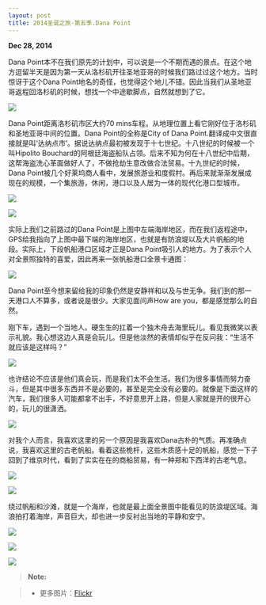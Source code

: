 ```yaml
---
layout: post
title: 2014圣诞之旅·第五季.Dana Point
---
```

**Dec 28, 2014**

Dana Point本不在我们原先的计划中，可以说是一个不期而遇的景点。在这个地方逗留半天是因为第一天从洛杉矶开往圣地亚哥的时候我们路过过这个地方。当时惊讶于这个Dana Point地名的奇怪，也觉得这个地儿不错。因此当我们从圣地亚哥返程回洛杉矶的时候，想找一个中途歇脚点，自然就想到了它。

![](http://i.imgur.com/s1UbIKE.png)

Dana Point距离洛杉矶市区大约70 mins车程。从地理位置上看它刚好位于洛杉矶和圣地亚哥中间的位置。Dana Point的全称是City of Dana Point.翻译成中文很直接就是叫‘达纳点市’。据说达纳点最初被发现于十七世纪。十八世纪的时候被一个叫Hipolito Bouchard的阿根廷海盗船队占领。后来不知为何在十八世纪中后期，这帮海盗洗心革面做好人了，不做抢劫生意改做合法贸易。十九世纪的时候，Dana Point被几个好莱坞商人看中，发展旅游业和度假村。再后来就渐渐发展成现在的规模，一个集旅游，休闲，港口以及人居为一体的现代化港口型城市。

![](http://i.imgur.com/Y0KOVK7.jpg)

![](http://i.imgur.com/UF6dNfy.jpg)

实际上我们之前路过的Dana Point是上图中左端海岸地区，而在我们返程途中，GPS给我指向了上图中最下端的海岸地区，也就是有防浪堤以及大片帆船的地段。实际上，下段帆船港口区域才正是Dana Point吸引人的地方。为了表示个人对全景照独特的喜爱，因此再来一张帆船港口全景卡通图：

![](http://i.imgur.com/32OzxDo.jpg)

Dana Point至今想来留给我的印象仍然是安静祥和以及与世无争。我们到的那一天港口人不算多，或者说是很少。大家见面问声How are you，都是感觉那么的自然。

刚下车，遇到一个当地人。硬生生的扛着一个独木舟去海里玩儿。看见我微笑以表示礼貌。我心想这边人真是会玩儿。但是他淡然的表情却似乎在反问我：“生活不就应该是这样吗？”

![](http://i.imgur.com/ZYLbVDi.jpg)

也许结论不应该是他们真会玩，而是我们太不会生活。我们为很多事情而努力奋斗，但是其中很多东西并不是必要的，甚至是完全没有必要的。就像是下面这样的汽车，我们很多人可能都拿不出手，不好意思开上路，但是人家就是开的很开心的，玩儿的很潇洒。

![](http://i.imgur.com/ertuI3M.jpg)

对我个人而言，我喜欢这里的另一个原因是我喜欢Dana古朴的气质。再准确点说，我喜欢这里的古老帆船。看着这些桅杆，这些木质感十足的帆船，感觉一下子回到了维京时代，看到了实实在在的商船贸易，有一种郑和下西洋的古老气息。

![](http://i.imgur.com/irzsYzV.jpg)

![](http://i.imgur.com/lFGH9nH.jpg)

绕过帆船和沙滩，就是一个海岸，也就是最上面全景图中能看见的防浪堤区域。海浪拍打着海岸，声音巨大，却也进一步反衬出当地的平静和安宁。

![](http://i.imgur.com/1BvJlua.jpg)

![](http://i.imgur.com/BMr0Q5V.jpg)

![](http://i.imgur.com/hBRHJZB.jpg)






> **Note:**

> - 更多图片：[Flickr](https://www.flickr.com/photos/lszhou/sets)
